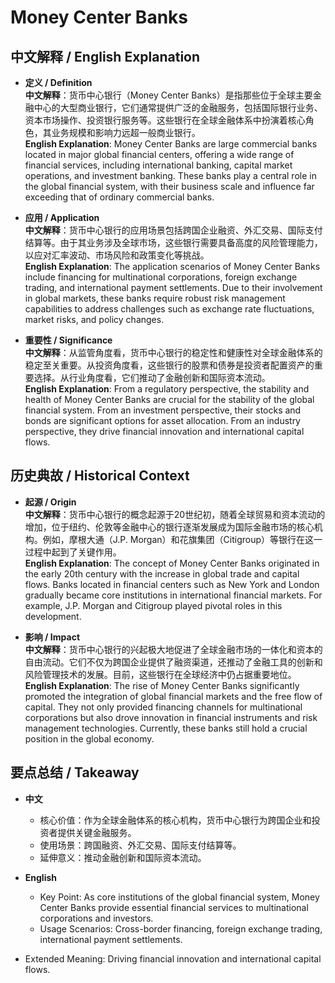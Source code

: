 # Money Center Banks

## 中文解释 / English Explanation

* **定义 / Definition**  
  **中文解释**：货币中心银行（Money Center Banks）是指那些位于全球主要金融中心的大型商业银行，它们通常提供广泛的金融服务，包括国际银行业务、资本市场操作、投资银行服务等。这些银行在全球金融体系中扮演着核心角色，其业务规模和影响力远超一般商业银行。  
  **English Explanation**: Money Center Banks are large commercial banks located in major global financial centers, offering a wide range of financial services, including international banking, capital market operations, and investment banking. These banks play a central role in the global financial system, with their business scale and influence far exceeding that of ordinary commercial banks.

* **应用 / Application**  
  **中文解释**：货币中心银行的应用场景包括跨国企业融资、外汇交易、国际支付结算等。由于其业务涉及全球市场，这些银行需要具备高度的风险管理能力，以应对汇率波动、市场风险和政策变化等挑战。  
  **English Explanation**: The application scenarios of Money Center Banks include financing for multinational corporations, foreign exchange trading, and international payment settlements. Due to their involvement in global markets, these banks require robust risk management capabilities to address challenges such as exchange rate fluctuations, market risks, and policy changes.

* **重要性 / Significance**  
  **中文解释**：从监管角度看，货币中心银行的稳定性和健康性对全球金融体系的稳定至关重要。从投资角度看，这些银行的股票和债券是投资者配置资产的重要选择。从行业角度看，它们推动了金融创新和国际资本流动。  
  **English Explanation**: From a regulatory perspective, the stability and health of Money Center Banks are crucial for the stability of the global financial system. From an investment perspective, their stocks and bonds are significant options for asset allocation. From an industry perspective, they drive financial innovation and international capital flows.

## 历史典故 / Historical Context

* **起源 / Origin**  
  **中文解释**：货币中心银行的概念起源于20世纪初，随着全球贸易和资本流动的增加，位于纽约、伦敦等金融中心的银行逐渐发展成为国际金融市场的核心机构。例如，摩根大通（J.P. Morgan）和花旗集团（Citigroup）等银行在这一过程中起到了关键作用。  
  **English Explanation**: The concept of Money Center Banks originated in the early 20th century with the increase in global trade and capital flows. Banks located in financial centers such as New York and London gradually became core institutions in international financial markets. For example, J.P. Morgan and Citigroup played pivotal roles in this development.

* **影响 / Impact**  
  **中文解释**：货币中心银行的兴起极大地促进了全球金融市场的一体化和资本的自由流动。它们不仅为跨国企业提供了融资渠道，还推动了金融工具的创新和风险管理技术的发展。目前，这些银行在全球经济中仍占据重要地位。  
  **English Explanation**: The rise of Money Center Banks significantly promoted the integration of global financial markets and the free flow of capital. They not only provided financing channels for multinational corporations but also drove innovation in financial instruments and risk management technologies. Currently, these banks still hold a crucial position in the global economy.

## 要点总结 / Takeaway

* **中文**  
  - 核心价值：作为全球金融体系的核心机构，货币中心银行为跨国企业和投资者提供关键金融服务。
  - 使用场景：跨国融资、外汇交易、国际支付结算等。
  - 延伸意义：推动金融创新和国际资本流动。

* **English**  
  - Key Point: As core institutions of the global financial system, Money Center Banks provide essential financial services to multinational corporations and investors.
  - Usage Scenarios: Cross-border financing, foreign exchange trading, international payment settlements.
- Extended Meaning: Driving financial innovation and international capital flows.